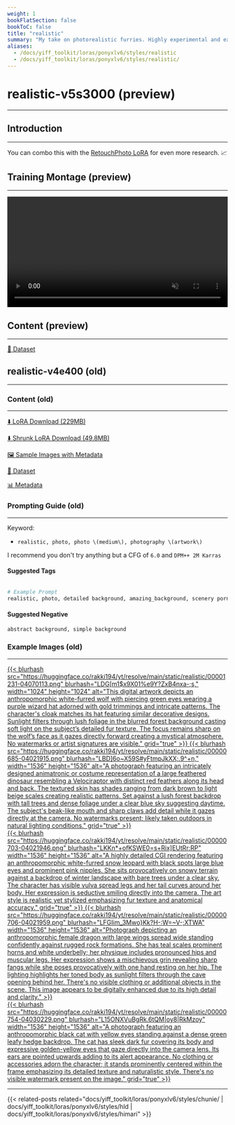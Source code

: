 ```yaml
---
weight: 1
bookFlatSection: false
bookToC: false
title: "realistic"
summary: "My take on photorealistic furries. Highly experimental and extremely fun!"
aliases:
  - /docs/yiff_toolkit/loras/ponyxlv6/styles/realistic
  - /docs/yiff_toolkit/loras/ponyxlv6/styles/realistic/
---
```


<!--markdownlint-disable MD025 MD033 -->

# realistic-v5s3000 (preview)

---

## Introduction

---

You can combo this with the [RetouchPhoto LoRA](https://civitai.com/models/343602/retouchphoto-for-ponyv6) for even more research. 📈

## Training Montage (preview)

---

<div style="text-align: center;">
    <video style="width: 100%;" autoplay loop muted playsinline>
        <source src="https://huggingface.co/rakki194/yt/resolve/main/static/realistic/sample_sample00.mp4" type="video/mp4">
        Your browser does not support the video tag.
    </video>
</div>

## Content (preview)

---

[📐 Dataset](https://huggingface.co/datasets/k4d3/realistic)

## realistic-v4e400 (old)

---

### Content (old)

---

[⬇️ LoRA Download (229MB)](https://huggingface.co/rakki194/yt/resolve/main/ponyxl_loras/realistic-v4e400.safetensors?download=true)

[⬇️ Shrunk LoRA Download (49.8MB)](https://huggingface.co/rakki194/yt/resolve/main/ponyxl_loras_shrunk_2/realistic-v4e400_frockpt1_th-3.55.safetensors?download=true)

[🖼️ Sample Images with Metadata](https://huggingface.co/k4d3/yiff_toolkit/tree/main/static/{})

[📐 Dataset](https://huggingface.co/datasets/k4d3/furry/tree/main/realistic)

[📊 Metadata](https://huggingface.co/k4d3/yiff_toolkit/raw/main/ponyxl_loras/realistic-v4e400.json)

### Prompting Guide (old)

---

Keyword:

- `realistic, photo, photo \(medium\), photography \(artwork\)`

I recommend you don't try anything but a CFG of `6.0` and `DPM++ 2M Karras`

#### Suggested Tags

```python

# Example Prompt
realistic, photo, detailed background, amazing_background, scenery porn, <your prompt>
```

#### Suggested Negative

```md
abstract background, simple background
```

### Example Images (old)

---

<div class="image-grid">
  <div class="image-grid-container">
    <a href="https://huggingface.co/rakki194/yt/resolve/main/static/realistic/00001231-04070113.png">
      {{< blurhash
        src="https://huggingface.co/rakki194/yt/resolve/main/static/realistic/00001231-04070113.png"
        blurhash="LDG[m1$x9X01%e9Y?ZxB4nxa-;s,"
        width="1024"
        height="1024"
        alt="This digital artwork depicts an anthropomorphic white-furred wolf with piercing green eyes wearing a purple wizard hat adorned with gold trimmings and intricate patterns. The character's cloak matches its hat featuring similar decorative designs. Sunlight filters through lush foliage in the blurred forest background casting soft light on the subject’s detailed fur texture. The focus remains sharp on the wolf’s face as it gazes directly forward creating a mystical atmosphere. No watermarks or artist signatures are visible."
        grid="true"
      >}}
    </a>
    <a href="https://huggingface.co/rakki194/yt/resolve/main/static/realistic/00000685-04021915.png">
      {{< blurhash
        src="https://huggingface.co/rakki194/yt/resolve/main/static/realistic/00000685-04021915.png"
        blurhash="LBD]6o~X59S#yFtmpJkXX;.9^+n,"
        width="1536"
        height="1536"
        alt="A photograph featuring an intricately designed animatronic or costume representation of a large feathered dinosaur resembling a Velociraptor with distinct red feathers along its head and back. The textured skin has shades ranging from dark brown to light beige scales creating realistic patterns. Set against a lush forest backdrop with tall trees and dense foliage under a clear blue sky suggesting daytime. The subject's beak-like mouth and sharp claws add detail while it gazes directly at the camera. No watermarks present; likely taken outdoors in natural lighting conditions."
        grid="true"
      >}}
    </a>
  </div>
</div>
<div class="image-grid">
  <div class="image-grid-container">
    <a href="https://huggingface.co/rakki194/yt/resolve/main/static/realistic/00000703-04021946.png">
      {{< blurhash
        src="https://huggingface.co/rakki194/yt/resolve/main/static/realistic/00000703-04021946.png"
        blurhash="LKKn*+ofKSWE0=s+Rix]EUtRr:RP"
        width="1536"
        height="1536"
        alt="A highly detailed CGI rendering featuring an anthropomorphic white-furred snow leopard with black spots large blue eyes and prominent pink nipples. She sits provocatively on snowy terrain against a backdrop of winter landscape with bare trees under a clear sky. The character has visible vulva spread legs and her tail curves around her body. Her expression is seductive smiling directly into the camera. The art style is realistic yet stylized emphasizing fur texture and anatomical accuracy."
        grid="true"
      >}}
    </a>
    <a href="https://huggingface.co/rakki194/yt/resolve/main/static/realistic/00000706-04021959.png">
      {{< blurhash
      src="https://huggingface.co/rakki194/yt/resolve/main/static/realistic/00000706-04021959.png"
          blurhash="LFGIim_3Mwo}Kk?H-:W=~V-;XTWA"
          width="1536"
          height="1536"
          alt="Photograph depicting an anthropomorphic female dragon with large wings spread wide standing confidently against rugged rock formations. She has teal scales prominent horns and white underbelly; her physique includes pronounced hips and muscular legs. Her expression shows a mischievous grin revealing sharp fangs while she poses provocatively with one hand resting on her hip. The lighting highlights her toned body as sunlight filters through the cave opening behind her. There's no visible clothing or additional objects in the scene. This image appears to be digitally enhanced due to its high detail and clarity."
      >}}
    </a>
  </div>
</div>
<div class="image-grid">
  <div class="image-grid-container">
    <a href="https://huggingface.co/rakki194/yt/resolve/main/static/realistic/00000754-04030229.png">
      {{< blurhash
        src="https://huggingface.co/rakki194/yt/resolve/main/static/realistic/00000754-04030229.png"
        blurhash="L15ONXVuBgRk.6tQM|oy8|RkMzoy"
        width="1536"
        height="1536"
        alt="A photograph featuring an anthropomorphic black cat with yellow eyes standing against a dense green leafy hedge backdrop. The cat has sleek dark fur covering its body and expressive golden-yellow eyes that gaze directly into the camera lens. Its ears are pointed upwards adding to its alert appearance. No clothing or accessories adorn the character; it stands prominently centered within the frame emphasizing its detailed texture and naturalistic style. There's no visible watermark present on the image."
        grid="true"
      >}}
    </a>
  </div>
</div>

---

<!--
HUGO_SEARCH_EXCLUDE_START
-->
{{< related-posts related="docs/yiff_toolkit/loras/ponyxlv6/styles/chunie/ | docs/yiff_toolkit/loras/ponyxlv6/styles/hld | docs/yiff_toolkit/loras/ponyxlv6/styles/himari" >}}
<!--
HUGO_SEARCH_EXCLUDE_END
-->
